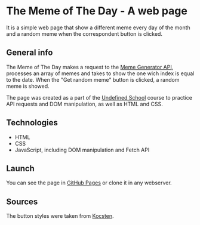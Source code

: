 # The Meme of The Day - A web page

It is a simple web page that show a different meme every day of the month and a random meme when the correspondent button is clicked.

## General info

The Meme of The Day makes a request to the [Meme Generator API](https://api.imgflip.com/), processes an array of memes and takes to show the one wich index is equal to the date. When the "Get random meme" button is clicked, a random meme is showed.

The page was created as a part of the [Undefined School](https://github.com/undefinedschool/project-3-meme-of-the-day) course to practice API requests and DOM manipulation, as well as HTML and CSS.

## Technologies

- HTML
- CSS
- JavaScript, including DOM manipulation and Fetch API

## Launch

You can see the page in [GitHub Pages](https://livchits.github.io/memeOfTheDay/) or clone it in any webserver.

## Sources

The button styles were taken from [Kocsten](https://codepen.io/kocsten).
